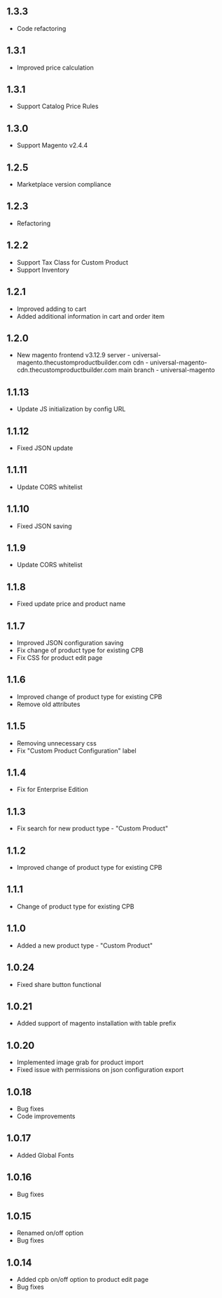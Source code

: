 ## 1.3.3
* Code refactoring

## 1.3.1
* Improved price calculation

## 1.3.1
* Support Catalog Price Rules

## 1.3.0
* Support Magento v2.4.4

## 1.2.5
* Marketplace version compliance

## 1.2.3
* Refactoring

## 1.2.2
* Support Tax Class for Custom Product
* Support Inventory

## 1.2.1
* Improved adding to cart
* Added additional information in cart and order item

## 1.2.0
* New magento frontend v3.12.9
  server - universal-magento.thecustomproductbuilder.com
  cdn - universal-magento-cdn.thecustomproductbuilder.com
  main branch - universal-magento

## 1.1.13
* Update JS initialization by config URL 

## 1.1.12
* Fixed JSON update

## 1.1.11
* Update CORS whitelist

## 1.1.10
* Fixed JSON saving

## 1.1.9
* Update CORS whitelist

## 1.1.8
* Fixed update price and product name

## 1.1.7
* Improved JSON configuration saving
* Fix change of product type for existing CPB
* Fix CSS for product edit page

## 1.1.6
* Improved change of product type for existing CPB
* Remove old attributes

## 1.1.5
* Removing unnecessary css 
* Fix "Custom Product Configuration" label

## 1.1.4
* Fix for Enterprise Edition

## 1.1.3
* Fix search for new product type - "Custom Product"

## 1.1.2
* Improved change of product type for existing CPB

## 1.1.1
* Change of product type for existing CPB

## 1.1.0
* Added a new product type - "Custom Product"

## 1.0.24
* Fixed share button functional

## 1.0.21
* Added support of magento installation with table prefix

## 1.0.20
* Implemented image grab for product import
* Fixed issue with permissions on json configuration export

## 1.0.18
* Bug fixes
* Code improvements

## 1.0.17
* Added Global Fonts

## 1.0.16
* Bug fixes

## 1.0.15
* Renamed on/off option
* Bug fixes

## 1.0.14
* Added cpb on/off option to product edit page
* Bug fixes
